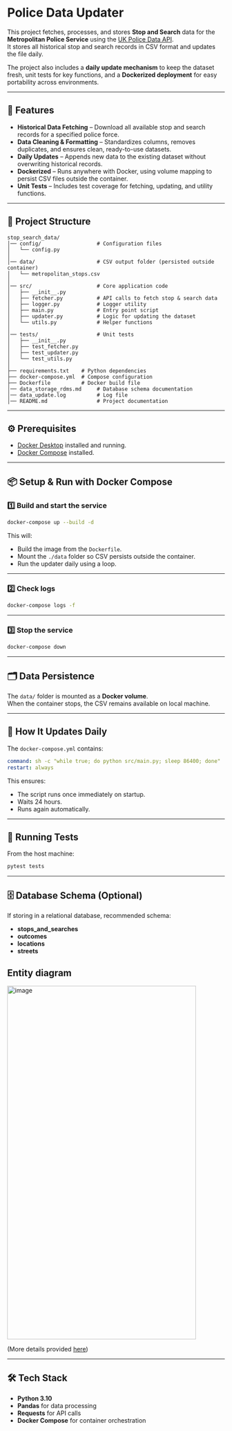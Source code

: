 # Police Data Updater

This project fetches, processes, and stores **Stop and Search** data for the **Metropolitan Police Service** using the [UK Police Data API](https://data.police.uk/docs/method/stops-force/).  
It stores all historical stop and search records in CSV format and updates the file daily.

The project also includes a **daily update mechanism** to keep the dataset fresh, unit tests for key functions, and a **Dockerized deployment** for easy portability across environments.

---

## 📌 Features

- **Historical Data Fetching** – Download all available stop and search records for a specified police force.
- **Data Cleaning & Formatting** – Standardizes columns, removes duplicates, and ensures clean, ready-to-use datasets.
- **Daily Updates** – Appends new data to the existing dataset without overwriting historical records.
- **Dockerized** – Runs anywhere with Docker, using volume mapping to persist CSV files outside the container.
- **Unit Tests** – Includes test coverage for fetching, updating, and utility functions.
---

## 📂 Project Structure

```
stop_search_data/
│── config/                  # Configuration files
│   └── config.py
│
│── data/                    # CSV output folder (persisted outside container)
│   └── metropolitan_stops.csv
│
│── src/                     # Core application code
│   ├── __init__.py
│   ├── fetcher.py           # API calls to fetch stop & search data
│   ├── logger.py            # Logger utility
│   ├── main.py              # Entry point script
│   ├── updater.py           # Logic for updating the dataset
│   └── utils.py             # Helper functions
│
│── tests/                   # Unit tests
│   ├── __init__.py
│   ├── test_fetcher.py
│   ├── test_updater.py
│   └── test_utils.py
│
├── requirements.txt    # Python dependencies
├── docker-compose.yml  # Compose configuration
├── Dockerfile          # Docker build file
│── data_storage_rdms.md     # Database schema documentation
│── data_update.log          # Log file
│── README.md                # Project documentation
```

---

## ⚙️ Prerequisites

- [Docker Desktop](https://www.docker.com/products/docker-desktop/) installed and running.
- [Docker Compose](https://docs.docker.com/compose/) installed.

---

## 📦 Setup & Run with Docker Compose

### 1️⃣ Build and start the service

```bash
docker-compose up --build -d
```

This will:
- Build the image from the `Dockerfile`.
- Mount the `./data` folder so CSV persists outside the container.
- Run the updater daily using a loop.

---

### 2️⃣ Check logs

```bash
docker-compose logs -f
```

---

### 3️⃣ Stop the service

```bash
docker-compose down
```

---

## 🗂 Data Persistence

The `data/` folder is mounted as a **Docker volume**.  
When the container stops, the CSV remains available on local machine.

---

## 🔄 How It Updates Daily

The `docker-compose.yml` contains:

```yaml
command: sh -c "while true; do python src/main.py; sleep 86400; done"
restart: always
```

This ensures:
- The script runs once immediately on startup.
- Waits 24 hours.
- Runs again automatically.

---

## 🧪 Running Tests

From the host machine:

```bash
pytest tests
```

---

## 🗄 Database Schema (Optional)

If storing in a relational database, recommended schema:

- **stops_and_searches**
- **outcomes**
- **locations**
- **streets**

## Entity diagram

<img width="437" height="817" alt="image" src="https://github.com/user-attachments/assets/84e1eb65-146b-47c9-94c3-d043a6db026d" />


(More details provided [here](https://github.com/vasapranavi/stop_search_data/blob/main/database_design_and_data_handling_notes.md))

---

## 🛠 Tech Stack

- **Python 3.10**
- **Pandas** for data processing
- **Requests** for API calls
- **Docker Compose** for container orchestration


